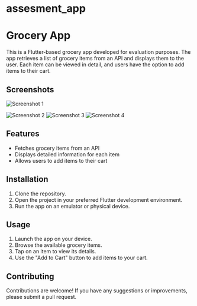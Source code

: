 # assesment_app
# Grocery App

This is a Flutter-based grocery app developed for evaluation purposes. The app retrieves a list of grocery items from an API and displays them to the user. Each item can be viewed in detail, and users have the option to add items to their cart.

## Screenshots

![Screenshot 1](assets/splash.jpg)

![Screenshot 2](assets/detail2.jpg)
![Screenshot 3](assets/home.jpg)
![Screenshot 4](assets/detail.jpg)


## Features

- Fetches grocery items from an API
- Displays detailed information for each item
- Allows users to add items to their cart

## Installation

1. Clone the repository.
2. Open the project in your preferred Flutter development environment.
3. Run the app on an emulator or physical device.

## Usage

1. Launch the app on your device.
2. Browse the available grocery items.
3. Tap on an item to view its details.
4. Use the "Add to Cart" button to add items to your cart.

## Contributing

Contributions are welcome! If you have any suggestions or improvements, please submit a pull request.